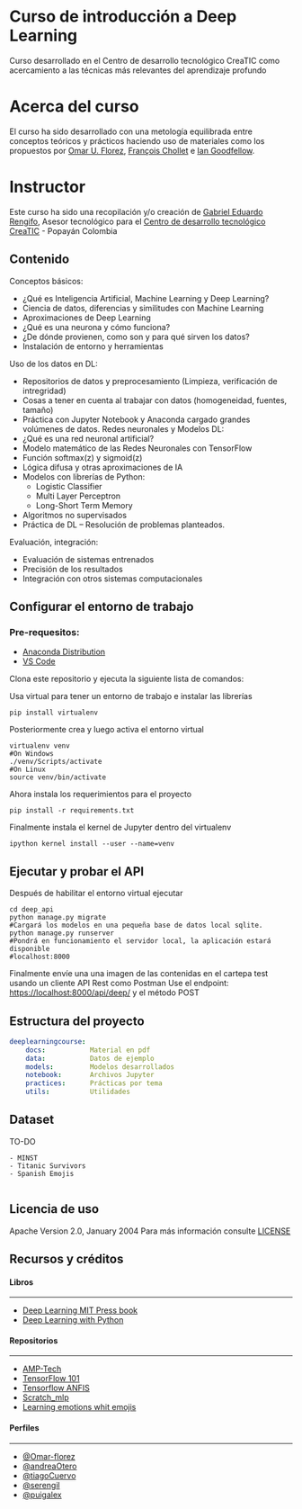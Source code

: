 # Curso de introducción a Deep Learning
Curso desarrollado en el Centro de desarrollo tecnológico CreaTIC como acercamiento a las técnicas más relevantes del aprendizaje profundo

# Acerca del curso

El curso ha sido desarrollado con una metología equilibrada entre conceptos teóricos y prácticos haciendo uso de materiales como los propuestos por [Omar U. Florez](https://www.linkedin.com/in/omar-u-florez-35338015/), [François Chollet](https://www.linkedin.com/in/fchollet/) e [Ian Goodfellow](https://www.linkedin.com/in/ian-goodfellow-b7187213/).

# Instructor 
Este curso ha sido una recopilación y/o creación de [Gabriel Eduardo Rengifo](https://www.linkedin.com/in/gabriel-eduardo-rengifo-rios-685b3384/), Asesor tecnológico para el [Centro de desarrollo tecnológico CreaTIC](https://www.linkedin.com/company/cluster-creatic/) - Popayán Colombia  

## Contenido

Conceptos básicos:
* ¿Qué es Inteligencia Artificial, Machine Learning y Deep Learning?
* Ciencia de datos, diferencias y similitudes con Machine Learning
* Aproximaciones de Deep Learning
* ¿Qué es una neurona y cómo funciona?
* ¿De dónde provienen, como son y para qué sirven los datos? 
* Instalación de entorno y herramientas
  
Uso de los datos en DL:
* Repositorios de datos y preprocesamiento (Limpieza, verificación de intregridad)
* Cosas a tener en cuenta al trabajar con datos (homogeneidad, fuentes, tamaño)
* Práctica con Jupyter Notebook y Anaconda cargado grandes volúmenes de
datos.
Redes neuronales y Modelos DL:
* ¿Qué es una red neuronal artificial?
* Modelo matemático de las Redes Neuronales con TensorFlow
* Función softmax(z) y sigmoid(z)
* Lógica difusa y otras aproximaciones de IA
* Modelos con librerías de Python:
  * Logistic Classifier
  * Multi Layer Perceptron
  * Long-Short Term Memory
* Algoritmos no supervisados
* Práctica de DL – Resolución de problemas planteados.

Evaluación, integración:
* Evaluación de sistemas entrenados
* Precisión de los resultados
* Integración con otros sistemas computacionales


## Configurar el entorno de trabajo
### Pre-requesitos: 
- [Anaconda Distribution](https://www.anaconda.com/distribution/) 
- [VS Code](https://code.visualstudio.com)

Clona este repositorio y ejecuta la siguiente lista de comandos:

Usa virtual para tener un entorno de trabajo e instalar las librerías
```shell
pip install virtualenv
```
Posteriormente crea y luego activa el entorno virtual
```shell
virtualenv venv
#On Windows
./venv/Scripts/activate
#On Linux
source venv/bin/activate
```
Ahora instala los requerimientos para el proyecto
```shell
pip install -r requirements.txt
```
Finalmente instala el kernel de Jupyter dentro del virtualenv
```shell
ipython kernel install --user --name=venv
```

## Ejecutar y probar el API
Después de habilitar el entorno virtual ejecutar
```shell
cd deep_api 
python manage.py migrate
#Cargará los modelos en una pequeña base de datos local sqlite.
python manage.py runserver
#Pondrá en funcionamiento el servidor local, la aplicación estará disponible
#localhost:8000
```
Finalmente envíe una una imagen de las contenidas en el cartepa test
usando un cliente API Rest como Postman
Use el endpoint: [https://localhost:8000/api/deep/](https://localhost:8000/api/deep/) y el método POST

## Estructura del proyecto

```yaml
deeplearningcourse:
    docs:           Material en pdf
    data:           Datos de ejemplo
    models:         Modelos desarrollados
    notebook:       Archivos Jupyter 
    practices:      Prácticas por tema
    utils:          Utilidades
```

## Dataset

TO-DO

```
- MINST
- Titanic Survivors
- Spanish Emojis


```
## Licencia de uso

Apache Version 2.0, January 2004
Para más información consulte [LICENSE](LICENSE)


## Recursos y créditos
#### Libros
***
- [Deep Learning MIT Press book](https://www.deeplearningbook.org)
- [Deep Learning with Python](http://faculty.neu.edu.cn/yury/AAI/Textbook/Deep%20Learning%20with%20Python.pdf) 

#### Repositorios 
***
- [AMP-Tech](https://github.com/puigalex/AMP-Tech/) 
- [TensorFlow 101](https://github.com/serengil/tensorflow-101/tree/master/python)
- [Tensorflow ANFIS](https://github.com/tiagoCuervo/TensorANFIS)
- [Scratch_mlp](https://github.com/omar-florez/scratch_mlp)
- [Learning emotions whit emojis](https://github.com/omar-florez/learning_emotions_with_emojis)
#### Perfiles
  ***
- [@Omar-florez](https://github.com/omar-florez)
- [@andreaOtero](https://github.com/andreaOtero)
- [@tiagoCuervo](https://github.com/tiagoCuervo)
- [@serengil](https://github.com/serengil)
- [@puigalex](https://github.com/puigalex)